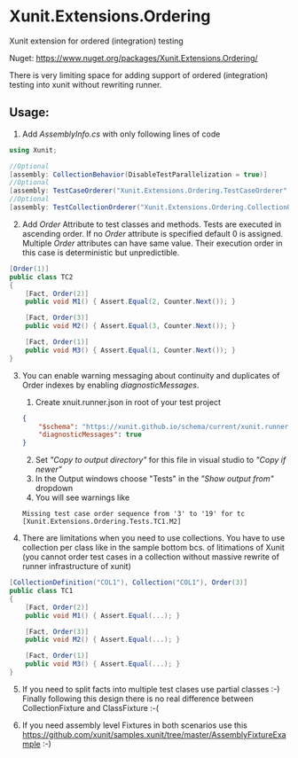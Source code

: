 # Xunit.Extensions.Ordering
Xunit extension for ordered (integration) testing

Nuget: https://www.nuget.org/packages/Xunit.Extensions.Ordering/

There is very limiting space for adding support of ordered (integration) testing into xunit without rewriting runner. 

## Usage:

1. Add *AssemblyInfo.cs* with only following lines of code

```c#
using Xunit;

//Optional
[assembly: CollectionBehavior(DisableTestParallelization = true)]
//Optional
[assembly: TestCaseOrderer("Xunit.Extensions.Ordering.TestCaseOrderer", "Xunit.Extensions.Ordering")]
//Optional
[assembly: TestCollectionOrderer("Xunit.Extensions.Ordering.CollectionOrderer", "Xunit.Extensions.Ordering")]
```

2. Add *Order* Attribute to test classes and methods. Tests are executed in ascending order. If no *Order* attribute is specified default 0 is assigned. Multiple *Order* attributes can have same value. Their execution order in this case is deterministic but unpredictible.

```c#
[Order(1)]
public class TC2
{
	[Fact, Order(2)]
	public void M1() { Assert.Equal(2, Counter.Next()); }

	[Fact, Order(3)]
	public void M2() { Assert.Equal(3, Counter.Next()); }

	[Fact, Order(1)]
	public void M3() { Assert.Equal(1, Counter.Next()); }
}
```
3. You can enable warning messaging about continuity and duplicates of Order indexes by enabling *diagnosticMessages*.
 
	1. Create xnuit.runner.json in root of your test project 
	```json
	{
		"$schema": "https://xunit.github.io/schema/current/xunit.runner.schema.json",
		"diagnosticMessages": true
	}
	```
	2. Set *"Copy to output directory"* for this file in visual studio to *"Copy if newer"*
	3. In the Output windows choose "Tests" in the *"Show output from"* dropdown
	4. You will see warnings like 
	```console
	Missing test case order sequence from '3' to '19' for tc [Xunit.Extensions.Ordering.Tests.TC1.M2]
 	```
4. There are limitations when you need to use collections. You have to use collection per class like in the sample bottom bcs. of litimations of Xunit (you cannot order test cases in a collection without massive rewrite of runner infrastructure of xunit)
```c#
[CollectionDefinition("COL1"), Collection("COL1"), Order(3)]
public class TC1
{
	[Fact, Order(2)]
	public void M1() { Assert.Equal(...); }

	[Fact, Order(3)]
	public void M2() { Assert.Equal(...); }

	[Fact, Order(1)]
	public void M3() { Assert.Equal(...); }
}
```
5. If you need to split facts into multiple test clases use partial classes :-) Finally following this design there is no real 	difference between CollectionFixture and ClassFixture :-( 

6. If you need assembly level Fixtures in both scenarios use this https://github.com/xunit/samples.xunit/tree/master/AssemblyFixtureExample :-)
